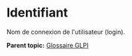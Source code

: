 Identifiant
===========

Nom de connexion de l'utilisateur (login).

**Parent topic:** [Glossaire GLPI](../../glpi/glossary.html)
